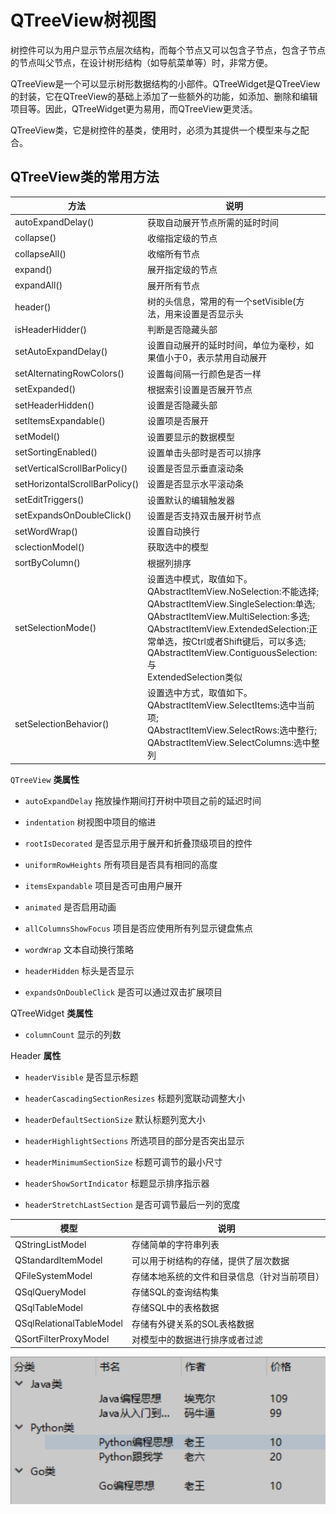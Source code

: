 # QTreeView树视图

树控件可以为用户显示节点层次结构，而每个节点又可以包含子节点，包含子节点的节点叫父节点，在设计树形结构（如导航菜单等）时，非常方便。

QTreeView是一个可以显示树形数据结构的小部件。QTreeWidget是QTreeView的封装，它在QTreeView的基础上添加了一些额外的功能，如添加、删除和编辑项目等。因此，QTreeWidget更为易用，而QTreeView更灵活。

QTreeView类，它是树控件的基类，使用时，必须为其提供一个模型来与之配合。

## QTreeView类的常用方法

| **方法**                       | **说明**                                                     |
| ------------------------------ | ------------------------------------------------------------ |
| autoExpandDelay()              | 获取自动展开节点所需的延时时间                               |
| collapse()                     | 收缩指定级的节点                                             |
| collapseAll()                  | 收缩所有节点                                                 |
| expand()                       | 展开指定级的节点                                             |
| expandAll()                    | 展开所有节点                                                 |
| header()                       | 树的头信息，常用的有一个setVisible(方法，用来设置是否显示头  |
| isHeaderHidder()               | 判断是否隐藏头部                                             |
| setAutoExpandDelay()           | 设置自动展开的延时时间，单位为毫秒，如果值小于0，表示禁用自动展开 |
| setAlternatingRowColors()      | 设置每间隔一行颜色是否一样                                   |
| setExpanded()                  | 根据索引设置是否展开节点                                     |
| setHeaderHidden()              | 设置是否隐藏头部                                             |
| setItemsExpandable()           | 设置项是否展开                                               |
| setModel()                     | 设置要显示的数据模型                                         |
| setSortingEnabled()            | 设置单击头部时是否可以排序                                   |
| setVerticalScrollBarPolicy()   | 设置是否显示垂直滚动条                                       |
| setHorizontalScrollBarPolicy() | 设置是否显示水平滚动条                                       |
| setEditTriggers()              | 设置默认的编辑触发器                                         |
| setExpandsOnDoubleClick()      | 设置是否支持双击展开树节点                                   |
| setWordWrap()                  | 设置自动换行                                                 |
| sclectionModel()               | 获取选中的模型                                               |
| sortByColumn()                 | 根据列排序                                                   |
| setSelectionMode()             | 设置选中模式，取值如下。<br/>QAbstractItemView.NoSelection:不能选择;<br/>QAbstractItemView.SingleSelection:单选;<br/>QAbstractItemView.MultiSelection:多选;<br/>QAbstractItemView.ExtendedSelection:正常单选，按Ctrl或者Shift键后，可以多选;<br/>QAbstractItemView.ContiguousSelection:与<br/>ExtendedSelection类似 |
| setSelectionBehavior()         | 设置选中方式，取值如下。<br/>QAbstractItemView.SelectItems:选中当前项;<br/>QAbstractItemView.SelectRows:选中整行;<br/>QAbstractItemView.SelectColumns:选中整列 |

`QTreeView` **类属性**

- `autoExpandDelay` 拖放操作期间打开树中项目之前的延迟时间

- `indentation` 树视图中项目的缩进

- `rootIsDecorated` 是否显示用于展开和折叠顶级项目的控件

- `uniformRowHeights` 所有项目是否具有相同的高度

- `itemsExpandable` 项目是否可由用户展开

- `animated` 是否启用动画

- `allColumnsShowFocus` 项目是否应使用所有列显示键盘焦点

- `wordWrap` 文本自动换行策略

- `headerHidden` 标头是否显示

- `expandsOnDoubleClick` 是否可以通过双击扩展项目

QTreeWidget **类属性**

- `columnCount` 显示的列数

Header **属性**

- `headerVisible` 是否显示标题

- `headerCascadingSectionResizes` 标题列宽联动调整大小

- `headerDefaultSectionSize` 默认标题列宽大小

- `headerHighlightSections` 所选项目的部分是否突出显示

- `headerMinimumSectionSize` 标题可调节的最小尺寸

- `headerShowSortIndicator` 标题显示排序指示器

- `headerStretchLastSection` 是否可调节最后一列的宽度

| **模型**                 | **说明**                                     |
| ------------------------ | -------------------------------------------- |
| QStringListModel         | 存储简单的字符串列表                         |
| QStandardItemModel       | 可以用于树结构的存储，提供了层次数据         |
| QFileSystemModel         | 存储本地系统的文件和目录信息（针对当前项目） |
| QSqlQueryModel           | 存储SQL的查询结构集                          |
| QSqlTableModel           | 存储SQL中的表格数据                          |
| QSqlRelationalTableModel | 存储有外键关系的SOL表格数据                  |
| QSortFilterProxyModel    | 对模型中的数据进行排序或者过滤               |

![alt text](image-45.png)